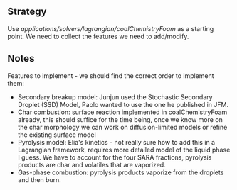 ## Strategy

Use *applications/solvers/lagrangian/coalChemistryFoam* as a starting point. 
We need to collect the features we need to add/modify.

## Notes

Features to implement - we should find the correct order to implement them:
* Secondary breakup model: Junjun used the Stochastic Secondary Droplet (SSD) Model, Paolo wanted to use the one he published in JFM.
* Char combustion: surface reaction implemented in coalChemistryFoam already, this should suffice for the time being, once we know more on the char morphology we can work on diffusion-limited models or refine the existing surface model
* Pyrolysis model: Elia's kinetics - not really sure how to add this in a Lagrangian framework, requires more detailed model of the liquid phase I guess. We have to account for the four SARA fractions, pyrolysis products are char and volatiles that are vaporized.
* Gas-phase combustion: pyrolysis products vaporize from the droplets and then burn.
